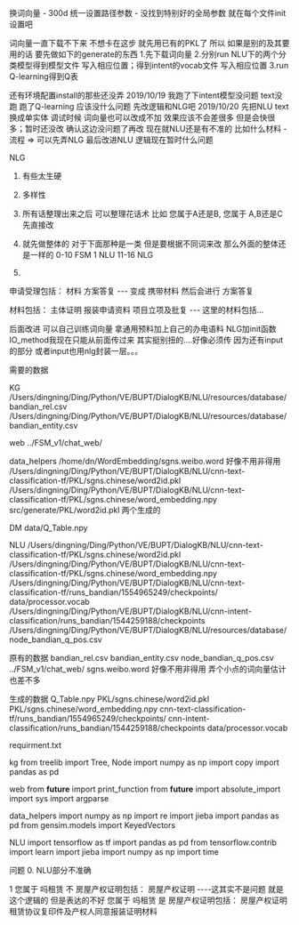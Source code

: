 换词向量 - 300d
统一设置路径参数 - 没找到特别好的全局参数 就在每个文件init设置吧

词向量一直下载不下来 不想卡在这步 就先用已有的PKL了
所以 如果是别的及其要用的话 要先做如下的generate的东西
1.先下载词向量
2.分别run NLU下的两个分类模型得到模型文件 写入相应位置；得到intent的vocab文件 写入相应位置
3.run Q-learning得到Q表

还有环境配置install的那些还没弄 
2019/10/19
我跑了下intent模型没问题 text没跑 跑了Q-learning 应该没什么问题 先改逻辑和NLG吧
2019/10/20
先把NLU text换成单实体 
调试时候 词向量也可以改成不加 效果应该不会差很多 但是会快很多；暂时还没改 确认这边没问题了再改
现在就NLU还是有不准的 比如什么材料 - 流程 => 可以先弄NLG 最后改进NLU 逻辑现在暂时什么问题

NLG
1. 有些太生硬 
2. 多样性 
3. 所有话整理出来之后 可以整理花话术 比如 您属于A还是B, 您属于 A,B还是C 先直接改

0. 就先做整体的 对于下面那种是一类 但是要根据不同词来改 那么外面的整体还是一样的
   0-10 FSM
   1 NLU
   11-16 NLG
1. 
申请受理包括：
材料
方案答复
 --- 变成 携带材料 然后会进行 方案答复
 
 材料包括：
主体证明
报装申请资料
项目立项及批复
--- 这里的材料包括...


后面改进
可以自己训练词向量 拿通用预料加上自己的办电语料
NLG加init函数
IO_method我现在只能从前面传过来 其实挺别扭的....好像必须传 因为还有input的部分 或者input也用nlg封装一层。。。

需要的数据

KG
/Users/dingning/Ding/Python/VE/BUPT/DialogKB/NLU/resources/database/bandian_rel.csv
/Users/dingning/Ding/Python/VE/BUPT/DialogKB/NLU/resources/database/bandian_entity.csv

web
../FSM_v1/chat_web/

data_helpers
/home/dn/WordEmbedding/sgns.weibo.word 好像不用非得用
/Users/dingning/Ding/Python/VE/BUPT/DialogKB/NLU/cnn-text-classification-tf/PKL/sgns.chinese/word2id.pkl
/Users/dingning/Ding/Python/VE/BUPT/DialogKB/NLU/cnn-text-classification-tf/PKL/sgns.chinese/word_embedding.npy
src/generate/PKL/word2id.pkl 两个生成的

DM
data/Q_Table.npy

NLU
/Users/dingning/Ding/Python/VE/BUPT/DialogKB/NLU/cnn-text-classification-tf/PKL/sgns.chinese/word2id.pkl
/Users/dingning/Ding/Python/VE/BUPT/DialogKB/NLU/cnn-text-classification-tf/PKL/sgns.chinese/word_embedding.npy
/Users/dingning/Ding/Python/VE/BUPT/DialogKB/NLU/cnn-text-classification-tf/runs_bandian/1554965249/checkpoints/
data/processor.vocab
/Users/dingning/Ding/Python/VE/BUPT/DialogKB/NLU/cnn-intent-classification/runs_bandian/1544259188/checkpoints
/Users/dingning/Ding/Python/VE/BUPT/DialogKB/NLU/resources/database/node_bandian_q_pos.csv



原有的数据
bandian_rel.csv
bandian_entity.csv
node_bandian_q_pos.csv
../FSM_v1/chat_web/
sgns.weibo.word 好像不用非得用 弄个小点的词向量估计也差不多


生成的数据
Q_Table.npy
PKL/sgns.chinese/word2id.pkl
PKL/sgns.chinese/word_embedding.npy
cnn-text-classification-tf/runs_bandian/1554965249/checkpoints/
cnn-intent-classification/runs_bandian/1544259188/checkpoints
data/processor.vocab


requirment.txt

kg
from treelib import Tree, Node
import numpy as np
import copy
import pandas as pd

web
from __future__ import print_function
from __future__ import absolute_import
import sys
import argparse

data_helpers
import numpy as np
import re
import jieba
import pandas as pd
from gensim.models import KeyedVectors

NLU
import tensorflow as tf
import pandas as pd
from tensorflow.contrib import learn
import jieba
import numpy as np
import time

问题
0. NLU部分不准确

1
您属于  吗租赁
不
房屋产权证明包括：
房屋产权证明
----这其实不是问题 就是这个逻辑的 但是表达的不好
您属于  吗租赁
是
房屋产权证明包括：
房屋产权证明
租赁协议复印件及产权人同意报装证明材料